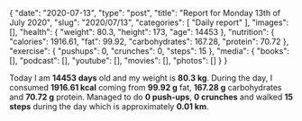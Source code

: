 {
    "date": "2020-07-13",
    "type": "post",
    "title": "Report for Monday 13th of July 2020",
    "slug": "2020\/07\/13",
    "categories": [
        "Daily report"
    ],
    "images": [],
    "health": {
        "weight": 80.3,
        "height": 173,
        "age": 14453
    },
    "nutrition": {
        "calories": 1916.61,
        "fat": 99.92,
        "carbohydrates": 167.28,
        "protein": 70.72
    },
    "exercise": {
        "pushups": 0,
        "crunches": 0,
        "steps": 15
    },
    "media": {
        "books": [],
        "podcast": [],
        "youtube": [],
        "movies": [],
        "photos": []
    }
}

Today I am <strong>14453 days</strong> old and my weight is <strong>80.3 kg</strong>. During the day, I consumed <strong>1916.61 kcal</strong> coming from <strong>99.92 g</strong> fat, <strong>167.28 g</strong> carbohydrates and <strong>70.72 g</strong> protein. Managed to do <strong>0 push-ups</strong>, <strong>0 crunches</strong> and walked <strong>15 steps</strong> during the day which is approximately <strong>0.01 km</strong>.